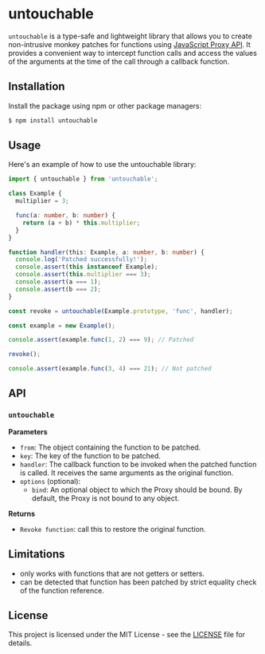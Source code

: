 # untouchable

`untouchable` is a type-safe and lightweight library that allows you to create non-intrusive monkey patches for functions using [JavaScript Proxy API](https://developer.mozilla.org/en-US/docs/Web/JavaScript/Reference/Global_Objects/Proxy). It provides a convenient way to intercept function calls and access the values of the arguments at the time of the call through a callback function.

## Installation

Install the package using npm or other package managers:

```sh
$ npm install untouchable
```

## Usage

Here's an example of how to use the untouchable library:

```ts
import { untouchable } from 'untouchable';

class Example {
  multiplier = 3;

  func(a: number, b: number) {
    return (a + b) * this.multiplier;
  }
}

function handler(this: Example, a: number, b: number) {
  console.log('Patched successfully!');
  console.assert(this instanceof Example);
  console.assert(this.multiplier === 3);
  console.assert(a === 1);
  console.assert(b === 2);
}

const revoke = untouchable(Example.prototype, 'func', handler);

const example = new Example();

console.assert(example.func(1, 2) === 9); // Patched

revoke();

console.assert(example.func(3, 4) === 21); // Not patched
```

## API

### `untouchable`

**Parameters**

- `from`: The object containing the function to be patched.
- `key`: The key of the function to be patched.
- `handler`: The callback function to be invoked when the patched function is called. It receives the same arguments as the original function.
- `options` (optional):
  - `bind`: An optional object to which the Proxy should be bound. By default, the Proxy is not bound to any object.

**Returns**

- `Revoke function`: call this to restore the original function.

## Limitations

- only works with functions that are not getters or setters.
- can be detected that function has been patched by strict equality check of the function reference.

## License

This project is licensed under the MIT License - see the [LICENSE](LICENSE) file for details.
